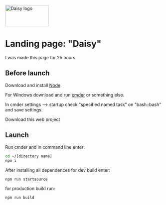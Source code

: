 <img width="139" height="68" alt="Daisy logo" src="https://github.com/shurawi/Daisy/tree/master/source/img/head__logo.png">

# Landing page: "Daisy"

I was made this page for 25 hours
## Before launch
Download and install [Node](https://nodejs.org/en/).

For Windows download and run [cmder](https://cmder.net/) or something else.

In cmder settings --> startup check "specified named task" on "bash::bash" and save settings.

Download this web project

## Launch 
Run cmder and in command line enter:
```bash
cd ~/[directory name]
npm i
```
After installing all dependences for dev build enter:
```bush
npm run startsource
```
for production build run:
 ```bush
 npm run build
